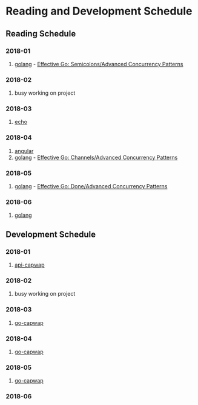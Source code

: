 # Reading and Development Schedule

## Reading Schedule

### 2018-01
1. [golang](https://golang.org/) - [Effective Go: Semicolons/Advanced Concurrency Patterns]()  

### 2018-02
1. busy working on project  

### 2018-03
1. [echo](https://github.com/labstack/echo.git)  

### 2018-04
1. [angular](https://angular.io/guide/quickstart)  
2. [golang](https://golang.org/) - [Effective Go: Channels/Advanced Concurrency Patterns]()  

### 2018-05
1. [golang](https://golang.org) - [Effective Go: Done/Advanced Concurrency Patterns]()

### 2018-06
1. [golang]()


## Development Schedule

### 2018-01
1. [api-capwap](https://github.com/zqqiang/api-capwap.git)  

### 2018-02
1. busy working on project  

### 2018-03
1. [go-capwap](https://github.com/zqqiang/go-capwap.git)  

### 2018-04
1. [go-capwap](https://github.com/zqqiang/go-capwap.git)  

### 2018-05
1. [go-capwap](https://github.com/zqqiang/go-capwap.git)  

### 2018-06
